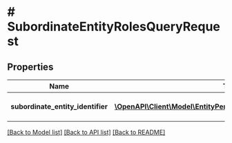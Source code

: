 # # SubordinateEntityRolesQueryRequest

## Properties

Name | Type | Description | Notes
------------ | ------------- | ------------- | -------------
**subordinate_entity_identifier** | [**\OpenAPI\Client\Model\EntityPermissionsSubordinateEntityIdentifier**](EntityPermissionsSubordinateEntityIdentifier.md) | Identyfikator podmiotu podrzędnego.  | Type | Value |  | --- | --- |  | Nip | 10 cyfrowy numer NIP | | [optional]

[[Back to Model list]](../../README.md#models) [[Back to API list]](../../README.md#endpoints) [[Back to README]](../../README.md)
